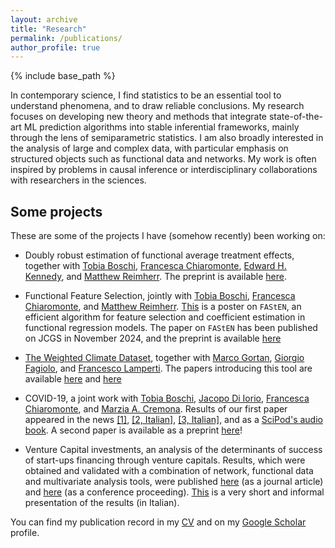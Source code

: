 ```yaml
---
layout: archive
title: "Research"
permalink: /publications/
author_profile: true
---
```


{% include base_path %}

In contemporary science, I find statistics to be an essential tool to understand phenomena, and to draw reliable conclusions. My research focuses on developing new theory and methods that integrate state-of-the-art ML prediction algorithms into stable inferential frameworks, mainly through the lens of semiparametric statistics. I am also broadly interested in the analysis of large and complex data, with particular emphasis on structured objects such as functional data and networks. My work is often inspired by problems in causal inference or interdisciplinary collaborations with researchers in the sciences.

## Some projects

These are some of the projects I have (somehow recently) been working on:

- Doubly robust estimation of functional average treatment effects, together with [Tobia Boschi](https://research.ibm.com/people/tobia-boschi), [Francesca Chiaromonte](https://sites.psu.edu/chiaromonte/), [Edward H. Kennedy](https://www.ehkennedy.com/), and [Matthew Reimherr](http://www.personal.psu.edu/mlr36/). The preprint is available [here](https://arxiv.org/abs/2501.06024).

- Functional Feature Selection, jointly with [Tobia Boschi](https://research.ibm.com/people/tobia-boschi), [Francesca Chiaromonte](https://sites.psu.edu/chiaromonte/), and [Matthew Reimherr](http://www.personal.psu.edu/mlr36/). [This](https://testalorenzo.github.io/files/FAStEN_poster.pdf) is a poster on `FAStEN`, an efficient algorithm for feature selection and coefficient estimation in functional regression models. The paper on `FAStEN` has been published on JCGS in November 2024, and the preprint is available [here](https://arxiv.org/abs/2303.14801)

- [The Weighted Climate Dataset](https://weightedclimatedata.streamlit.app/ 'climate'), together with [Marco Gortan](https://www.linkedin.com/in/marco-gortan/), [Giorgio Fagiolo](https://sites.google.com/view/giorgiofagiolo/home), and [Francesco Lamperti](http://www.francescolamperti.eu/). The papers introducing this tool are available [here](https://www.nature.com/articles/s41597-024-03304-1) and [here](https://www.climatechange.ai/papers/neurips2024/34)

- COVID-19, a joint work with [Tobia Boschi](https://research.ibm.com/people/tobia-boschi), [Jacopo Di Iorio](https://science.psu.edu/stat/people/jqd5830), [Francesca Chiaromonte](https://sites.psu.edu/chiaromonte/), and [Marzia A. Cremona](https://marziacremona.com/). Results of our first paper appeared in the news [[1]](https://www.psu.edu/news/research/story/staying-home-primary-care-and-limiting-contagion-hubs-may-curb-covid-19-deaths/), [[2, Italian]](https://www.ilsole24ore.com/art/covid-italia-statistica-che-analizza-prima-ondata-perche-tassi-mortalita-tanto-diversi-le-regioni-AEfHQmf), [[3, Italian]](https://www.santannapisa.it/it/news/covid-19-italia-la-statistica-fa-luce-sul-perche-la-prima-ondata-abbia-causato-tassi-di), and as a [SciPod's audio book](https://www.scipod.global/dr-marzia-cremona-using-functional-data-analysis-to-better-understand-covid-19-mortality/). A second paper is available as a preprint [here](https://arxiv.org/abs/2307.09820)!

- Venture Capital investments, an analysis of the determinants of success of start-ups financing through venture capitals. Results, which were obtained and validated with a combination of network, functional data and multivariate analysis tools, were published [here](https://doi.org/10.1007/s41109-022-00482-y) (as a journal article) and [here](https://link.springer.com/chapter/10.1007/978-3-030-93409-5_61) (as a conference proceeding). [This](https://youtube.com/shorts/o4ccLoCdReI?feature=share) is a very short and informal presentation of the results (in Italian).

You can find my publication record in my [CV](/files/CV_updated_Jan25.pdf) and on my [Google Scholar](https://scholar.google.com/citations?user=gDmLTJQAAAAJ&hl "Google_Scholar") profile.
